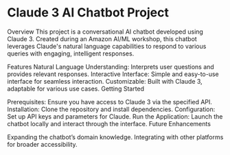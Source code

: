 # Claude 3 AI Chatbot Project   

Overview
This project is a conversational AI chatbot developed using Claude 3. Created during an Amazon AI/ML workshop, this chatbot leverages Claude's natural language capabilities to respond to various queries with engaging, intelligent responses.

Features
Natural Language Understanding: Interprets user questions and provides relevant responses.
Interactive Interface: Simple and easy-to-use interface for seamless interaction.
Customizable: Built with Claude 3, adaptable for various use cases.
Getting Started

Prerequisites: Ensure you have access to Claude 3 via the specified API.
Installation: Clone the repository and install dependencies.
Configuration: Set up API keys and parameters for Claude.
Run the Application: Launch the chatbot locally and interact through the interface.
Future Enhancements

Expanding the chatbot’s domain knowledge.
Integrating with other platforms for broader accessibility.
